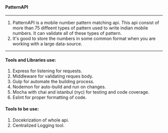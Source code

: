 #### PatternAPI
----
1. PatternAPI is a mobile number pattern matching api. This api consist of more than 75 diffeent types of pattern used to write indian mobile numbers. It can validate all of these types of pattern. 
2. It's good to store the numbers in some common format when you are working with a large data-source. 
----

#### Tools and Libraries use:
1. Express for listening for requests.
2. Middleware for validating reques body.
3. Gulp for automate the building process.
4. Nodemon for auto-build and run on changes.
5. Mocha with chai and istanbul (nyc) for testing and code coverage.
6. Eslint for proper formatting of code.


#### Tools to be use:
1. Docekrization of whole api.
2. Centralized Logging tool.
